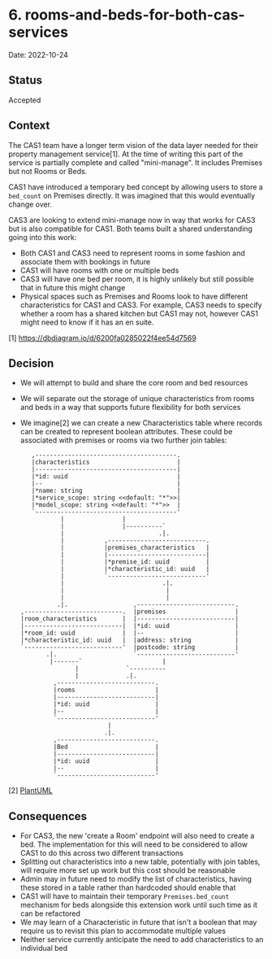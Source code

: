 # 6. rooms-and-beds-for-both-cas-services

Date: 2022-10-24

## Status

Accepted

## Context

The CAS1 team have a longer term vision of the data layer needed for their
property management service[1]. At the time of writing this part of the service
is partially complete and called "mini-manage". It includes Premises but not
Rooms or Beds.

CAS1 have introduced a temporary bed concept by allowing users to store a
`bed_count` on Premises directly. It was imagined that this would eventually
change over.

CAS3 are looking to extend mini-manage now in way that works for CAS3 but is
also compatible for CAS1. Both teams built a shared understanding going into
this work:

- Both CAS1 and CAS3 need to represent rooms in some fashion and associate them
  with bookings in future
- CAS1 will have rooms with one or multiple beds
- CAS3 will have one bed per room, it is highly unlikely but still possible
  that in future this might change
- Physical spaces such as Premises and Rooms look to have different
  characteristics for CAS1 and CAS3. For example, CAS3 needs to specify whether
  a room has a shared kitchen but CAS1 may not, however CAS1 might need to know
  if it has an en suite.

[1] <https://dbdiagram.io/d/6200fa0285022f4ee54d7569>

## Decision

- We will attempt to build and share the core room and bed resources
- We will separate out the storage of unique characteristics from
  rooms and beds in a way that supports future flexibility for both services
- We imagine[2] we can create a new Characteristics table where records can be
  created to represent boolean attributes. These could be associated with
  premises or rooms via two further join tables:

         ,---------------------------------------.
         |characteristics                        |
         |---------------------------------------|
         |*id: uuid                              |
         |--                                     |
         |*name: string                          |
         |*service_scope: string <<default: "*">>|
         |*model_scope: string <<default: "*">>  |
         `---------------------------------------'
                 |                |
                 |                |----------`
                 |                          .|.
                 |           ,---------------------------.
                 |           |premises_characteristics   |
                 |           |---------------------------|
                 |           |*premise_id: uuid          |
                 |           |*characteristic_id: uuid   |
                 |           `---------------------------'
                 |                           .|.
                 |                            |
                 |                            |
                .|.                  ,---------------------------.
      ,---------------------------.  |premises                   |
      |room_characteristics       |  |---------------------------|
      |---------------------------|  |*id: uuid                  |
      |*room_id: uuid             |  |--                         |
      |*characteristic_id: uuid   |  |address: string            |
      `---------------------------'  |postcode: string           |
             .|.                     `---------------------------'
              |-------`                      |
                     |             `----------
                     |             .|.
               ,---------------------------.
               |rooms                      |
               |---------------------------|
               |*id: uuid                  |
               |--                         |
               `---------------------------'
                              |
                             .|.
               ,---------------------------.
               |Bed                        |
               |---------------------------|
               |*id: uuid                  |
               |--                         |
               `---------------------------'

[2] [PlantUML](https://www.plantuml.com/plantuml/uml/fP5VQiCm3CRVVGhJnu8l44eftGN6Bb0yMsl5OYj8og0qlVkIT0dDC2omn-Zxau-V3wAUjKsraK_CZMUVR8qPzDg09TOB6GDPKQ_svTAhGO5H58Ez6Mkt62kBMU4CR7SxtohbDhq3x_UzwjnWoJv1PKKPytdu5k0l372IGCqizE487xwjjRARxMQCRnD5gF_otQTvRqIfD97x--bfvt0B2zz2dVjU6H8Ab2gRX_IFrhNqV8mC8a_y6X8D56SYIm3hUkV84UBQXFa5ekkSerk1UjbOncbCuTNkv5pNZSrcJfKSFwAPNEElkiUciNWw726Q0-JOfleR)

## Consequences

- For CAS3, the new 'create a Room' endpoint will also need to create a bed.
  The implementation for this will need to be considered to allow CAS1 to do
  this across two different transactions
- Splitting out characteristics into a new table, potentially with join tables,
  will require more set up work but this cost should be reasonable
- Admin may in future need to modify the list of characteristics, having these
  stored in a table rather than hardcoded should enable that
- CAS1 will have to maintain their temporary `Premises.bed_count` mechanism for
  beds alongside this extension work until such time as it can be refactored
- We may learn of a Characteristic in future that isn't a boolean that may
  require us to revisit this plan to accommodate multiple values
- Neither service currently anticipate the need to add characteristics to an
  individual bed
